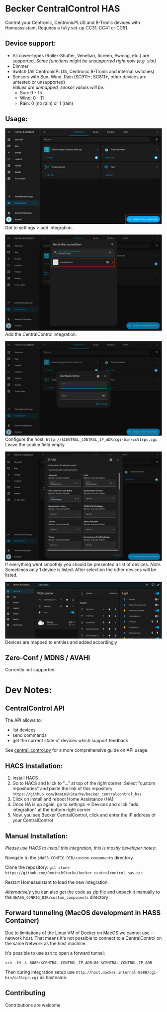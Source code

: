 # Becker CentralControl HAS

Control your Centronic, CentronicPLUS and B-Tronic devices with Homeassistant.
Requires a fully set-up CC31, CC41 or CC51.

## Device support:

- All cover-types (Roller-Shutter, Venetian, Screen, Awning, etc.) are supported.
  _Some functions might be unsupported right now (e.g. slat)_
- Dimmer
- Switch (All CentronicPLUS, Centronic B-Tronic and internal switches)
- Sensors with Sun, Wind, Rain (SC911+, SC811+, other devices are untested or unsupported)  
  _Values are unmapped, sensor values will be:_
  * Sun: 0 - 15
  * Wind: 0 - 11
  * Rain: 0 (no rain) or 1 (rain)

## Usage:

![Step 1](assets/1.png)
Got to settings > add integration.

![Step 2](assets/2.png)
Add the CentralControl integration.

![Step 3](assets/3.png)
Configure the host: `http://$CENTRAL_CONTROL_IP_ADR/cgi-bin/cc51rpc.cgi`
Leave the cookie field empty.

![Step 4](assets/4.png)
If everything went smoothly you should be presented a list of devices.
_Note:_ Sometimes only 1 device is listed. After selection the other devices will be listed.

![Step 5](assets/5.png)
Devices are mapped to entities and added accordingly

## Zero-Conf / MDNS / AVAHI

Currently not supported.

# Dev Notes:

## CentralControl API

The API allows to:

- list devices
- send commands
- get the current state of devices which support feedback

See [central_control.py](central_control.py) for a more comprehensive guide on API usage.

## HACS Installation:
1. Install HACS
2. Go to HACS and klick to "..." at top of the right corner: Select "custom repositories" and paste the link of this repository `https://github.com/DominikStarke/becker_centralcontrol_has`
3. Click on install and reboot Home Assistance (HA)
4. Once HA is up again, go to settings -> Devices and click "add integration" at the bottom right corner
5. Now, you see Becker CentralControl, click and enter the IP address of your CentralControl


## Manual Installation:

_Please use HACS to install this integration, this is mostly developer notes:_

Navigate to the `$HASS_CONFIG_DIR/custom_components` directory.

Clone the repository: `git clone https://github.com/DominikStarke/becker_centralcontrol_has.git`

Restart Homeassistant to load the new integration.

_Alternatively_ you can also get the code as [zip file](https://github.com/DominikStarke/becker_centralcontrol_has/archive/refs/heads/main.zip) and unpack it manually to the `$HASS_CONFIG_DIR/custom_components` directory

## Forward tunneling (MacOS development in HASS Container)

Due to limitations of the Linux VM of Docker on MacOS we cannot use --network host.
That means it's not possible to connect to a CentralControl on the same Network as the host machine.

It's possible to use ssh to open a forward tunnel:

```
ssh -fN -L 8080:$CENTRAL_CONTROL_IP_ADR:80 $CENTRAL_CONTROL_IP_ADR
```

Then during integration setup use `http://host.docker.internal:8080/cgi-bin/cc51rpc.cgi` as hostname.

## Contributing

Contributions are welcome
